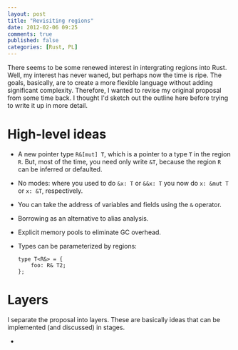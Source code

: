```yaml
---
layout: post
title: "Revisiting regions"
date: 2012-02-06 09:25
comments: true
published: false
categories: [Rust, PL]
---
```


There seems to be some renewed interest in intergrating regions into
Rust.  Well, my interest has never waned, but perhaps now the time is
ripe.  The goals, basically, are to create a more flexible language
without adding significant complexity.  Therefore, I wanted to revise
my original proposal from some time back.  I thought I'd sketch out
the outline here before trying to write it up in more detail.

# High-level ideas

- A new pointer type `R&[mut] T`, which is a pointer to a type `T` in the
  region `R`.  But, most of the time, you need only write `&T`,
  because the region `R` can be inferred or defaulted.
- No modes: where you used to do `&x: T` or `&&x: T` you now do `x:
  &mut T` or `x: &T`, respectively.
- You can take the address of variables and fields using the `&` operator.
- Borrowing as an alternative to alias analysis.
- Explicit memory pools to eliminate GC overhead.
- Types can be parameterized by regions: 

      type T<R&> = {
          foo: R& T2;
      };

# Layers

I separate the proposal into layers.  These are basically ideas that
can be implemented (and discussed) in stages.

- 
